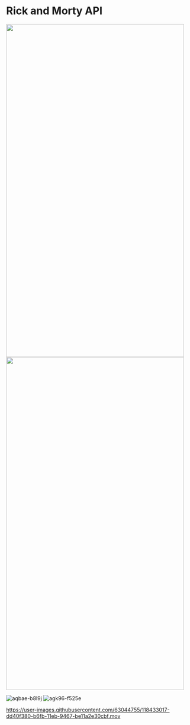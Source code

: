 # Rick and Morty API
<img src="https://user-images.githubusercontent.com/63044755/118433130-21cc8f00-b6fc-11eb-87a1-586f47d8aade.png" width="480" height="900">
<img src="https://user-images.githubusercontent.com/63044755/118433134-22fdbc00-b6fc-11eb-976c-98b97e322466.png" width="480" height="900">

![aqbae-b8l9j](https://user-images.githubusercontent.com/63044755/118433705-6573c880-b6fd-11eb-8566-6f064bcf15e3.png)
![agk96-f525e](https://user-images.githubusercontent.com/63044755/118433702-63aa0500-b6fd-11eb-9aac-a21f615a40a2.png)


https://user-images.githubusercontent.com/63044755/118433017-dd40f380-b6fb-11eb-9467-be11a2e30cbf.mov
